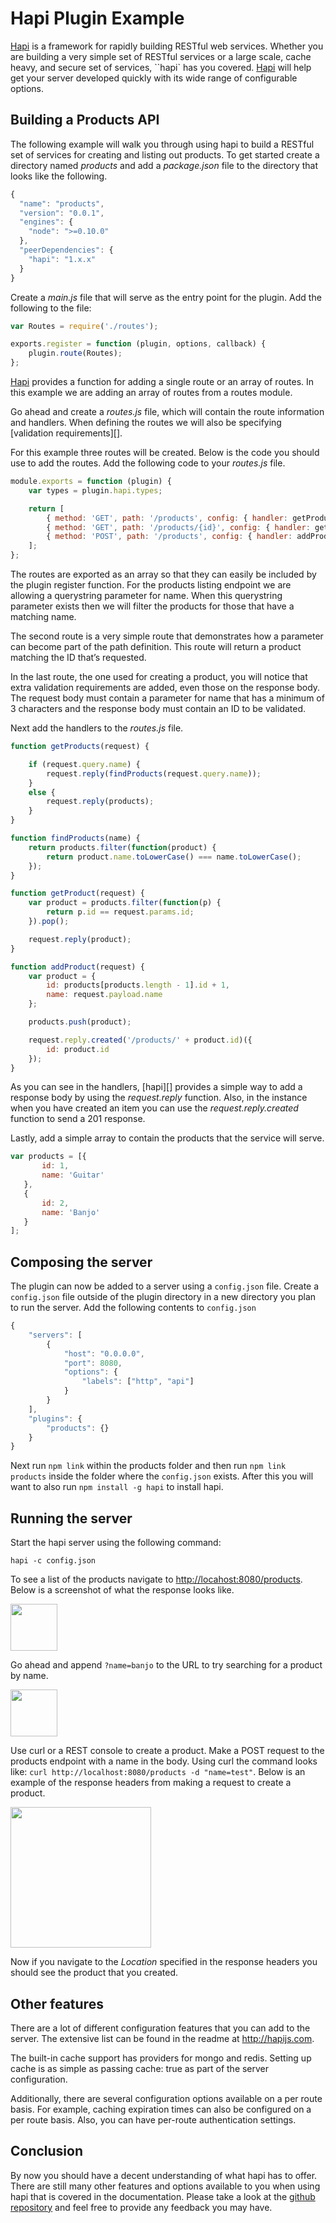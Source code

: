 Hapi Plugin Example
===================

[Hapi](http://hapijs.com/) is a framework for rapidly building RESTful web services. Whether you
are building a very simple set of RESTful services or a large scale, cache
heavy, and secure set of services, ``hapi` has you covered.  [Hapi](http://hapijs.com/) will
help get your server developed quickly with its wide range of configurable options.

## Building a Products API

The following example will walk you through using hapi to build a RESTful set
of services for creating and listing out products. To get started create a
directory named _products_ and add a _package.json_ file to the directory
that looks like the following.

```js
{
  "name": "products",
  "version": "0.0.1",
  "engines": {
    "node": ">=0.10.0"
  },
  "peerDependencies": {
    "hapi": "1.x.x"
  }
}
```

Create a _main.js_ file that will serve as the entry point for the plugin.  Add the following to the file:

```js
var Routes = require('./routes');

exports.register = function (plugin, options, callback) {
    plugin.route(Routes);
};
```

[Hapi](http://hapijs.com/) provides a function for adding a single route or an
array of routes. In this example we are adding an array of routes from a routes module.

Go ahead and create a _routes.js_ file, which will contain the route
information and handlers. When defining the routes we will also be specifying
[validation requirements][]. 

For this example three routes will be created. Below is the code you should
use to add the routes. Add the following code to your _routes.js_ file.

```js
module.exports = function (plugin) {
    var types = plugin.hapi.types;

    return [
        { method: 'GET', path: '/products', config: { handler: getProducts, query: { name: types.string() } } },
        { method: 'GET', path: '/products/{id}', config: { handler: getProduct } },
        { method: 'POST', path: '/products', config: { handler: addProduct, payload: 'parse', schema: { name: types.string().required().min(3) }, response: { id: types.number().required() } } }
    ];
};
```

The routes are exported as an array so that they can easily be included by the
plugin register function. For the products listing endpoint we are
allowing a querystring parameter for name. When this querystring parameter
exists then we will filter the products for those that have a matching name.

The second route is a very simple route that demonstrates how a parameter can
become part of the path definition. This route will return a product matching
the ID that’s requested.

In the last route, the one used for creating a product, you will notice that
extra validation requirements are added, even those on the response body. The
request body must contain a parameter for name that has a minimum of 3
characters and the response body must contain an ID to be validated.

Next add the handlers to the _routes.js_ file.

```js
function getProducts(request) {

    if (request.query.name) {
        request.reply(findProducts(request.query.name));
    }
    else {
        request.reply(products);
    }
}

function findProducts(name) {
    return products.filter(function(product) {
        return product.name.toLowerCase() === name.toLowerCase();
    });
}

function getProduct(request) {
    var product = products.filter(function(p) {
        return p.id == request.params.id;
    }).pop();

    request.reply(product);
}

function addProduct(request) {
    var product = {
        id: products[products.length - 1].id + 1,
        name: request.payload.name
    };

    products.push(product);

    request.reply.created('/products/' + product.id)({
        id: product.id
    });
}
```

As you can see in the handlers, [hapi][] provides a simple way to add a
response body by using the _request.reply_ function. Also, in the instance
when you have created an item you can use the _request.reply.created_ function
to send a 201 response.

Lastly, add a simple array to contain the products that the service will serve.

```js
var products = [{
       id: 1,
       name: 'Guitar'
   },
   {
       id: 2,
       name: 'Banjo'
   }
];
```
    

## Composing the server

The plugin can now be added to a server using a `config.json` file.  Create a `config.json`
file outside of the plugin directory in a new directory you plan to run the server.  Add
the following contents to `config.json`

```js
{
    "servers": [
        {
            "host": "0.0.0.0",
            "port": 8080,
            "options": {
                "labels": ["http", "api"]
            }
        }
    ],
    "plugins": {
        "products": {}
    }
}
```

Next run `npm link` within the products folder and then run `npm link products` inside the folder where
the `config.json` exists.  After this you will want to also run `npm install -g hapi` to install hapi.

## Running the server

Start the hapi server using the following command:

    hapi -c config.json

To see a list of the products navigate to
<http://locahost:8080/products>. Below is a screenshot of what the response
looks like.

<img src="https://raw.github.com/wpreul/hapi-example/master/images/products.png" height="75px" width="auto" />

Go ahead and append `?name=banjo` to the URL to try searching for a product by
name.

<img src="https://raw.github.com/wpreul/hapi-example/master/images/banjo.png" height="75px" width="auto" />

Use curl or a REST console to create a product. Make a POST request to the
products endpoint with a name in the body. Using curl the command looks like:
`curl http://localhost:8080/products -d "name=test"`. Below is an example of
the response headers from making a request to create a product.

<img src="https://raw.github.com/wpreul/hapi-example/master/images/headers.png" height="225px" width="auto" />

Now if you navigate to the _Location_ specified in the response headers you
should see the product that you created.

## Other features

There are a lot of different configuration features that you can add to the
server.  The extensive list can be found in the readme at
<http://hapijs.com>.

The built-in cache support has providers for mongo and redis. Setting up cache
is as simple as passing cache: true as part of the server configuration.

Additionally, there are several configuration options available on a per route
basis. For example, caching expiration times can also be configured on a per route basis. Also,
you can have per-route authentication settings.

## Conclusion

By now you should have a decent understanding of what hapi has to offer.
There are still many other features and options available to you when using
hapi that is covered in the documentation.  Please take a look at the
[github repository][] and feel free to provide any feedback you may have.

[github repository]: https://github.com/wpreul/hapi-plugin-example
